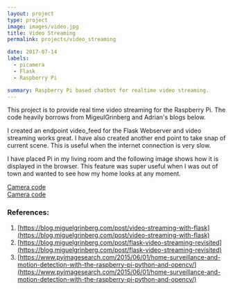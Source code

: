 ```yaml
---
layout: project
type: project
image: images/video.jpg
title: Video Streaming
permalink: projects/video_streaming

date: 2017-07-14
labels:
  - picamera
  - Flask
  - Raspberry Pi

summary: Raspberry Pi based chatbot for realtime video streaming.
---
```


This project is to provide real time video streaming for the Raspberry Pi. The code heavily borrows from MigeulGrinberg and Adrian's blogs below.

I created an endpoint video_feed for the Flask Webserver and video streaming works great. I have also created another end point to take snap of current scene. This is useful when the internet connection is very slow.

I have placed Pi in my living room and the following image shows how it is displayed in the browser. This feature was super useful when I was out of town and wanted to see how my home looks at any moment.

[Camera code](https://github.com/arunn314/smartybot/blob/master/basecamera.py)<br/>
[Camera code](https://github.com/arunn314/smartybot/blob/master/camera.py)<br/>

### References:<br/>
1. [https://blog.miguelgrinberg.com/post/video-streaming-with-flask](https://blog.miguelgrinberg.com/post/video-streaming-with-flask)<br/>
2. [https://blog.miguelgrinberg.com/post/flask-video-streaming-revisited](https://blog.miguelgrinberg.com/post/flask-video-streaming-revisited)<br/>
3. [https://www.pyimagesearch.com/2015/06/01/home-surveillance-and-motion-detection-with-the-raspberry-pi-python-and-opencv/](https://www.pyimagesearch.com/2015/06/01/home-surveillance-and-motion-detection-with-the-raspberry-pi-python-and-opencv/)<br/>
